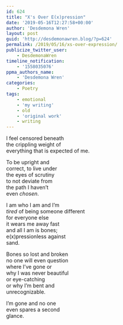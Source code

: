 ```yaml
---
id: 624
title: "X's Over E(x)pression"
date: '2019-05-16T12:27:58+00:00'
author: 'Desdemona Wren'
layout: post
guid: 'http://desdemonawren.blog/?p=624'
permalink: /2019/05/16/xs-over-expression/
publicize_twitter_user:
    - DesdemonaWren
timeline_notification:
    - '1558035076'
ppma_authors_name:
    - 'Desdemona Wren'
categories:
    - Poetry
tags:
    - emotional
    - 'my writing'
    - old
    - 'original work'
    - writing
---
```


I feel censored beneath  
the crippling weight of  
everything that is expected of me.  
  
To be upright and   
correct, to live under  
the eyes of scrutiny  
to not deviate from   
the path I haven’t  
even *chosen*.

I am who I am and I’m  
*tired* of being someone different  
for everyone else  
it wears me away fast  
and all I am is bones;  
e(x)pressionless against  
sand.

Bones so lost and broken  
no one will even question  
where I’ve gone or  
why I was never beautiful  
or eye-catching  
or why I’m bent and  
unrecognizable.

I’m gone and no one  
even spares a second  
glance.